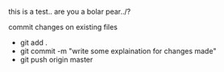 this is a test..
are you a bolar pear../?

commit changes on existing files

- git add .
- git commit -m "write some explaination for changes made"
- git push origin master